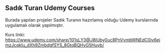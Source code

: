 ## Sadık Turan Udemy Courses

Burada yapılan projeler Sadık Turanın hazırlamış olduğu Udemy kurslarında uygulamalı olarak yapılmıştır.

Kurs linki: https://www.udemy.com/share/101sLY3@J8lUby0uc8PnVymbWNEdC0iv6ejmzJcqkIu_dXh9ZmbdgfSYS_8GtqBQHvG5Huyb/
